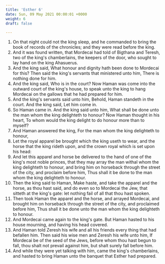 ```yaml
---
title: 'Esther 6'
date: Sun, 09 May 2021 00:00:01 +0000
weight: 6
draft: false
  
---
```


1. On that night could not the king sleep, and he commanded to bring the book of records of the chronicles; and they were read before the king.
2. And it was found written, that Mordecai had told of Bigthana and Teresh, two of the king's chamberlains, the keepers of the door, who sought to lay hand on the king Ahasuerus.
3. And the king said, What honour and dignity hath been done to Mordecai for this? Then said the king's servants that ministered unto him, There is nothing done for him.
4. And the king said, Who is in the court? Now Haman was come into the outward court of the king's house, to speak unto the king to hang Mordecai on the gallows that he had prepared for him.
5. And the king's servants said unto him, Behold, Haman standeth in the court. And the king said, Let him come in.
6. So Haman came in. And the king said unto him, What shall be done unto the man whom the king delighteth to honour? Now Haman thought in his heart, To whom would the king delight to do honour more than to myself?
7. And Haman answered the king, For the man whom the king delighteth to honour,
8. Let the royal apparel be brought which the king useth to wear, and the horse that the king rideth upon, and the crown royal which is set upon his head:
9. And let this apparel and horse be delivered to the hand of one of the king's most noble princes, that they may array the man withal whom the king delighteth to honour, and bring him on horseback through the street of the city, and proclaim before him, Thus shall it be done to the man whom the king delighteth to honour.
10. Then the king said to Haman, Make haste, and take the apparel and the horse, as thou hast said, and do even so to Mordecai the Jew, that sitteth at the king's gate: let nothing fail of all that thou hast spoken.
11. Then took Haman the apparel and the horse, and arrayed Mordecai, and brought him on horseback through the street of the city, and proclaimed before him, Thus shall it be done unto the man whom the king delighteth to honour.
12. And Mordecai came again to the king's gate. But Haman hasted to his house mourning, and having his head covered.
13. And Haman told Zeresh his wife and all his friends every thing that had befallen him. Then said his wise men and Zeresh his wife unto him, If Mordecai be of the seed of the Jews, before whom thou hast begun to fall, thou shalt not prevail against him, but shalt surely fall before him.
14. And while they were yet talking with him, came the king's chamberlains, and hasted to bring Haman unto the banquet that Esther had prepared.
